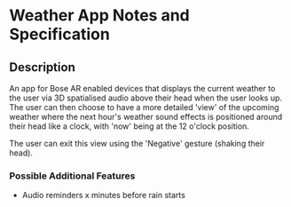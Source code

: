 # Weather App Notes and Specification

## Description

An app for Bose AR enabled devices that displays the current weather to the user via 3D spatialised audio above their head when the user looks up. The user can then choose to have a more detailed 'view' of the upcoming weather where the next hour's weather sound effects is positioned around their head like a clock, with 'now' being at the 12 o'clock position.

The user can exit this view using the 'Negative' gesture (shaking their head).

### Possible Additional Features

* Audio reminders x minutes before rain starts